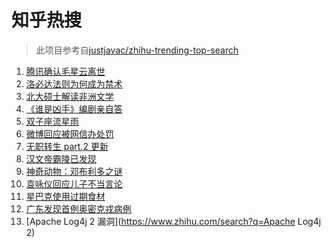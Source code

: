 # 知乎热搜

> 此项目参考自[justjavac/zhihu-trending-top-search](https://github.com/justjavac/zhihu-trending-top-search/blob/main/utils.ts)

<!-- BEGIN -->
  <!-- 最后更新时间:Tue Dec 14 2021 16:17:23 GMT+0000 (Coordinated Universal Time) -->
  1. [腾讯确认毛星云离世](https://www.zhihu.com/search?q=毛星云)
1. [洛必达法则为何成为禁术](https://www.zhihu.com/search?q=洛必达法则)
1. [北大硕士解读非洲文学](https://www.zhihu.com/search?q=非洲文学)
1. [《谁是凶手》编剧亲自答](https://www.zhihu.com/search?q=谁是凶手)
1. [双子座流星雨](https://www.zhihu.com/search?q=流星雨)
1. [微博回应被网信办处罚](https://www.zhihu.com/search?q=微博)
1. [无职转生 part.2 更新](https://www.zhihu.com/search?q=无职转生)
1. [汉文帝霸陵已发现](https://www.zhihu.com/search?q=汉文帝霸陵)
1. [神奇动物：邓布利多之谜](https://www.zhihu.com/search?q=神奇动物在哪里)
1. [袁咏仪回应儿子不当言论](https://www.zhihu.com/search?q=袁咏仪)
1. [星巴克使用过期食材](https://www.zhihu.com/search?q=星巴克)
1. [广东发现首例奥密克戎病例](https://www.zhihu.com/search?q=广东疫情)
1. [Apache Log4j 2 漏洞](https://www.zhihu.com/search?q=Apache Log4j 2)
  <!-- END -->
